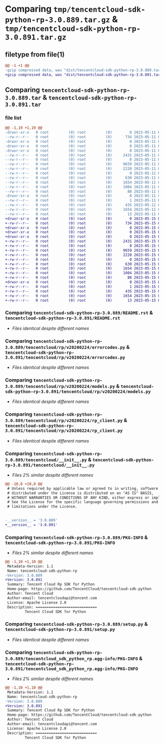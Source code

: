 # Comparing `tmp/tencentcloud-sdk-python-rp-3.0.889.tar.gz` & `tmp/tencentcloud-sdk-python-rp-3.0.891.tar.gz`

## filetype from file(1)

```diff
@@ -1 +1 @@
-gzip compressed data, was "dist/tencentcloud-sdk-python-rp-3.0.889.tar", last modified: Thu May 11 03:09:12 2023, max compression
+gzip compressed data, was "dist/tencentcloud-sdk-python-rp-3.0.891.tar", last modified: Mon May 15 04:15:13 2023, max compression
```

## Comparing `tencentcloud-sdk-python-rp-3.0.889.tar` & `tencentcloud-sdk-python-rp-3.0.891.tar`

### file list

```diff
@@ -1,19 +1,19 @@
-drwxr-xr-x   0 root         (0) root         (0)        0 2023-05-11 03:09:12.000000 tencentcloud-sdk-python-rp-3.0.889/
--rw-r--r--   0 root         (0) root         (0)      734 2023-05-11 03:09:12.000000 tencentcloud-sdk-python-rp-3.0.889/README.rst
-drwxr-xr-x   0 root         (0) root         (0)        0 2023-05-11 03:09:12.000000 tencentcloud-sdk-python-rp-3.0.889/tencentcloud/
-drwxr-xr-x   0 root         (0) root         (0)        0 2023-05-11 03:09:12.000000 tencentcloud-sdk-python-rp-3.0.889/tencentcloud/rp/
-drwxr-xr-x   0 root         (0) root         (0)        0 2023-05-11 03:09:12.000000 tencentcloud-sdk-python-rp-3.0.889/tencentcloud/rp/v20200224/
--rw-r--r--   0 root         (0) root         (0)     2431 2023-05-11 03:09:12.000000 tencentcloud-sdk-python-rp-3.0.889/tencentcloud/rp/v20200224/errorcodes.py
--rw-r--r--   0 root         (0) root         (0)        0 2023-05-11 03:09:12.000000 tencentcloud-sdk-python-rp-3.0.889/tencentcloud/rp/v20200224/__init__.py
--rw-r--r--   0 root         (0) root         (0)     9659 2023-05-11 03:09:12.000000 tencentcloud-sdk-python-rp-3.0.889/tencentcloud/rp/v20200224/models.py
--rw-r--r--   0 root         (0) root         (0)     2220 2023-05-11 03:09:12.000000 tencentcloud-sdk-python-rp-3.0.889/tencentcloud/rp/v20200224/rp_client.py
--rw-r--r--   0 root         (0) root         (0)        0 2023-05-11 03:09:12.000000 tencentcloud-sdk-python-rp-3.0.889/tencentcloud/rp/__init__.py
--rw-r--r--   0 root         (0) root         (0)      630 2023-05-11 03:09:12.000000 tencentcloud-sdk-python-rp-3.0.889/tencentcloud/__init__.py
--rw-r--r--   0 root         (0) root         (0)     1654 2023-05-11 03:09:12.000000 tencentcloud-sdk-python-rp-3.0.889/PKG-INFO
--rw-r--r--   0 root         (0) root         (0)     1004 2023-05-11 03:09:12.000000 tencentcloud-sdk-python-rp-3.0.889/setup.py
--rw-r--r--   0 root         (0) root         (0)       88 2023-05-11 03:09:12.000000 tencentcloud-sdk-python-rp-3.0.889/setup.cfg
-drwxr-xr-x   0 root         (0) root         (0)        0 2023-05-11 03:09:12.000000 tencentcloud-sdk-python-rp-3.0.889/tencentcloud_sdk_python_rp.egg-info/
--rw-r--r--   0 root         (0) root         (0)        1 2023-05-11 03:09:12.000000 tencentcloud-sdk-python-rp-3.0.889/tencentcloud_sdk_python_rp.egg-info/dependency_links.txt
--rw-r--r--   0 root         (0) root         (0)      435 2023-05-11 03:09:12.000000 tencentcloud-sdk-python-rp-3.0.889/tencentcloud_sdk_python_rp.egg-info/SOURCES.txt
--rw-r--r--   0 root         (0) root         (0)     1654 2023-05-11 03:09:12.000000 tencentcloud-sdk-python-rp-3.0.889/tencentcloud_sdk_python_rp.egg-info/PKG-INFO
--rw-r--r--   0 root         (0) root         (0)       13 2023-05-11 03:09:12.000000 tencentcloud-sdk-python-rp-3.0.889/tencentcloud_sdk_python_rp.egg-info/top_level.txt
+drwxr-xr-x   0 root         (0) root         (0)        0 2023-05-15 04:15:13.000000 tencentcloud-sdk-python-rp-3.0.891/
+-rw-r--r--   0 root         (0) root         (0)      734 2023-05-15 04:15:13.000000 tencentcloud-sdk-python-rp-3.0.891/README.rst
+drwxr-xr-x   0 root         (0) root         (0)        0 2023-05-15 04:15:13.000000 tencentcloud-sdk-python-rp-3.0.891/tencentcloud/
+drwxr-xr-x   0 root         (0) root         (0)        0 2023-05-15 04:15:13.000000 tencentcloud-sdk-python-rp-3.0.891/tencentcloud/rp/
+drwxr-xr-x   0 root         (0) root         (0)        0 2023-05-15 04:15:13.000000 tencentcloud-sdk-python-rp-3.0.891/tencentcloud/rp/v20200224/
+-rw-r--r--   0 root         (0) root         (0)     2431 2023-05-15 04:15:13.000000 tencentcloud-sdk-python-rp-3.0.891/tencentcloud/rp/v20200224/errorcodes.py
+-rw-r--r--   0 root         (0) root         (0)        0 2023-05-15 04:15:13.000000 tencentcloud-sdk-python-rp-3.0.891/tencentcloud/rp/v20200224/__init__.py
+-rw-r--r--   0 root         (0) root         (0)     9659 2023-05-15 04:15:13.000000 tencentcloud-sdk-python-rp-3.0.891/tencentcloud/rp/v20200224/models.py
+-rw-r--r--   0 root         (0) root         (0)     2220 2023-05-15 04:15:13.000000 tencentcloud-sdk-python-rp-3.0.891/tencentcloud/rp/v20200224/rp_client.py
+-rw-r--r--   0 root         (0) root         (0)        0 2023-05-15 04:15:13.000000 tencentcloud-sdk-python-rp-3.0.891/tencentcloud/rp/__init__.py
+-rw-r--r--   0 root         (0) root         (0)      630 2023-05-15 04:15:13.000000 tencentcloud-sdk-python-rp-3.0.891/tencentcloud/__init__.py
+-rw-r--r--   0 root         (0) root         (0)     1654 2023-05-15 04:15:13.000000 tencentcloud-sdk-python-rp-3.0.891/PKG-INFO
+-rw-r--r--   0 root         (0) root         (0)     1004 2023-05-15 04:15:13.000000 tencentcloud-sdk-python-rp-3.0.891/setup.py
+-rw-r--r--   0 root         (0) root         (0)       88 2023-05-15 04:15:13.000000 tencentcloud-sdk-python-rp-3.0.891/setup.cfg
+drwxr-xr-x   0 root         (0) root         (0)        0 2023-05-15 04:15:13.000000 tencentcloud-sdk-python-rp-3.0.891/tencentcloud_sdk_python_rp.egg-info/
+-rw-r--r--   0 root         (0) root         (0)        1 2023-05-15 04:15:13.000000 tencentcloud-sdk-python-rp-3.0.891/tencentcloud_sdk_python_rp.egg-info/dependency_links.txt
+-rw-r--r--   0 root         (0) root         (0)      435 2023-05-15 04:15:13.000000 tencentcloud-sdk-python-rp-3.0.891/tencentcloud_sdk_python_rp.egg-info/SOURCES.txt
+-rw-r--r--   0 root         (0) root         (0)     1654 2023-05-15 04:15:13.000000 tencentcloud-sdk-python-rp-3.0.891/tencentcloud_sdk_python_rp.egg-info/PKG-INFO
+-rw-r--r--   0 root         (0) root         (0)       13 2023-05-15 04:15:13.000000 tencentcloud-sdk-python-rp-3.0.891/tencentcloud_sdk_python_rp.egg-info/top_level.txt
```

### Comparing `tencentcloud-sdk-python-rp-3.0.889/README.rst` & `tencentcloud-sdk-python-rp-3.0.891/README.rst`

 * *Files identical despite different names*

### Comparing `tencentcloud-sdk-python-rp-3.0.889/tencentcloud/rp/v20200224/errorcodes.py` & `tencentcloud-sdk-python-rp-3.0.891/tencentcloud/rp/v20200224/errorcodes.py`

 * *Files identical despite different names*

### Comparing `tencentcloud-sdk-python-rp-3.0.889/tencentcloud/rp/v20200224/models.py` & `tencentcloud-sdk-python-rp-3.0.891/tencentcloud/rp/v20200224/models.py`

 * *Files identical despite different names*

### Comparing `tencentcloud-sdk-python-rp-3.0.889/tencentcloud/rp/v20200224/rp_client.py` & `tencentcloud-sdk-python-rp-3.0.891/tencentcloud/rp/v20200224/rp_client.py`

 * *Files identical despite different names*

### Comparing `tencentcloud-sdk-python-rp-3.0.889/tencentcloud/__init__.py` & `tencentcloud-sdk-python-rp-3.0.891/tencentcloud/__init__.py`

 * *Files 2% similar despite different names*

```diff
@@ -10,8 +10,8 @@
 # Unless required by applicable law or agreed to in writing, software
 # distributed under the License is distributed on an "AS IS" BASIS,
 # WITHOUT WARRANTIES OR CONDITIONS OF ANY KIND, either express or implied.
 # See the License for the specific language governing permissions and
 # limitations under the License.
 
 
-__version__ = '3.0.889'
+__version__ = '3.0.891'
```

### Comparing `tencentcloud-sdk-python-rp-3.0.889/PKG-INFO` & `tencentcloud-sdk-python-rp-3.0.891/PKG-INFO`

 * *Files 2% similar despite different names*

```diff
@@ -1,10 +1,10 @@
 Metadata-Version: 1.1
 Name: tencentcloud-sdk-python-rp
-Version: 3.0.889
+Version: 3.0.891
 Summary: Tencent Cloud Rp SDK for Python
 Home-page: https://github.com/TencentCloud/tencentcloud-sdk-python
 Author: Tencent Cloud
 Author-email: tencentcloudapi@tencent.com
 License: Apache License 2.0
 Description: ============================
         Tencent Cloud SDK for Python
```

### Comparing `tencentcloud-sdk-python-rp-3.0.889/setup.py` & `tencentcloud-sdk-python-rp-3.0.891/setup.py`

 * *Files identical despite different names*

### Comparing `tencentcloud-sdk-python-rp-3.0.889/tencentcloud_sdk_python_rp.egg-info/PKG-INFO` & `tencentcloud-sdk-python-rp-3.0.891/tencentcloud_sdk_python_rp.egg-info/PKG-INFO`

 * *Files 2% similar despite different names*

```diff
@@ -1,10 +1,10 @@
 Metadata-Version: 1.1
 Name: tencentcloud-sdk-python-rp
-Version: 3.0.889
+Version: 3.0.891
 Summary: Tencent Cloud Rp SDK for Python
 Home-page: https://github.com/TencentCloud/tencentcloud-sdk-python
 Author: Tencent Cloud
 Author-email: tencentcloudapi@tencent.com
 License: Apache License 2.0
 Description: ============================
         Tencent Cloud SDK for Python
```

